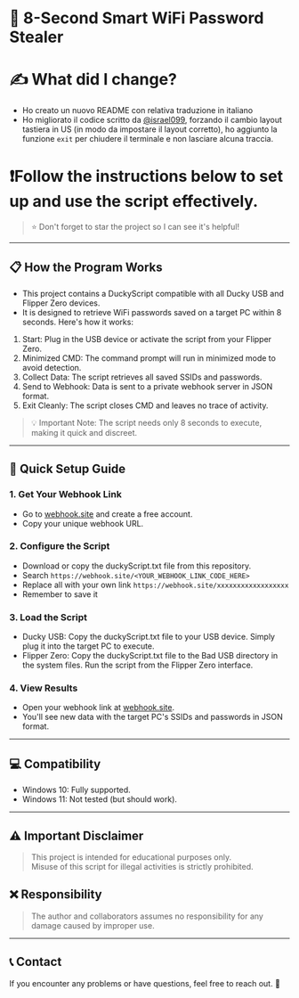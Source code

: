 # 🦆 8-Second Smart WiFi Password Stealer

# ✍️ What did I change?
- Ho creato un nuovo README con relativa traduzione in italiano
- Ho migliorato il codice scritto da [@israel099](https://github.com/israel099), forzando il cambio layout tastiera in US (in modo da impostare il layout corretto), ho aggiunto la funzione `exit` per chiudere il terminale e non lasciare alcuna traccia.

# ❗Follow the instructions below to set up and use the script effectively.
> ⭐ Don't forget to star the project so I can see it's helpful!

---

## 📋 How the Program Works

- This project contains a DuckyScript compatible with all Ducky USB and Flipper Zero devices.  
- It is designed to retrieve WiFi passwords saved on a target PC within 8 seconds. Here's how it works:
1. Start: Plug in the USB device or activate the script from your Flipper Zero.  
2. Minimized CMD: The command prompt will run in minimized mode to avoid detection.  
3. Collect Data: The script retrieves all saved SSIDs and passwords.  
4. Send to Webhook: Data is sent to a private webhook server in JSON format.  
5. Exit Cleanly: The script closes CMD and leaves no trace of activity.

> 💡 Important Note: The script needs only 8 seconds to execute, making it quick and discreet.

---

## 🚀 Quick Setup Guide

### 1. Get Your Webhook Link
- Go to [webhook.site](https://webhook.site/) and create a free account.
- Copy your unique webhook URL.

### 2. Configure the Script
- Download or copy the duckyScript.txt file from this repository.
- Search `https://webhook.site/<YOUR_WEBHOOK_LINK_CODE_HERE>` 
- Replace all with your own link `https://webhook.site/xxxxxxxxxxxxxxxxxx`
- Remember to save it

### 3. Load the Script
- Ducky USB: Copy the duckyScript.txt file to your USB device. Simply plug it into the target PC to execute.  
- Flipper Zero: Copy the duckyScript.txt file to the Bad USB directory in the system files. Run the script from the Flipper Zero interface.

### 4. View Results
- Open your webhook link at [webhook.site](https://webhook.site/).
- You'll see new data with the target PC's SSIDs and passwords in JSON format.

---

## 💻 Compatibility

- Windows 10: Fully supported.  
- Windows 11: Not tested (but should work).

---

## ⚠️ Important Disclaimer

> This project is intended for educational purposes only.  
> Misuse of this script for illegal activities is strictly prohibited.  

## ❌ Responsibility
>The author and collaborators assumes no responsibility for any damage caused by improper use.
---

## 📞 Contact

If you encounter any problems or have questions, feel free to reach out. 💬  
